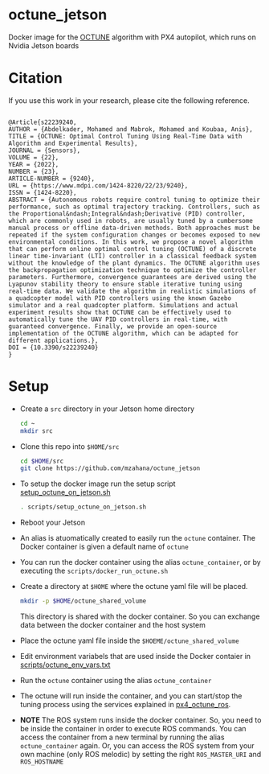 # octune_jetson
Docker image for the [OCTUNE](https://github.com/mzahana/octune) algorithm with PX4 autopilot, which runs on Nvidia Jetson boards
# Citation
If you use this work in your research, please cite the following reference.
```

@Article{s22239240,
AUTHOR = {Abdelkader, Mohamed and Mabrok, Mohamed and Koubaa, Anis},
TITLE = {OCTUNE: Optimal Control Tuning Using Real-Time Data with Algorithm and Experimental Results},
JOURNAL = {Sensors},
VOLUME = {22},
YEAR = {2022},
NUMBER = {23},
ARTICLE-NUMBER = {9240},
URL = {https://www.mdpi.com/1424-8220/22/23/9240},
ISSN = {1424-8220},
ABSTRACT = {Autonomous robots require control tuning to optimize their performance, such as optimal trajectory tracking. Controllers, such as the Proportional&ndash;Integral&ndash;Derivative (PID) controller, which are commonly used in robots, are usually tuned by a cumbersome manual process or offline data-driven methods. Both approaches must be repeated if the system configuration changes or becomes exposed to new environmental conditions. In this work, we propose a novel algorithm that can perform online optimal control tuning (OCTUNE) of a discrete linear time-invariant (LTI) controller in a classical feedback system without the knowledge of the plant dynamics. The OCTUNE algorithm uses the backpropagation optimization technique to optimize the controller parameters. Furthermore, convergence guarantees are derived using the Lyapunov stability theory to ensure stable iterative tuning using real-time data. We validate the algorithm in realistic simulations of a quadcopter model with PID controllers using the known Gazebo simulator and a real quadcopter platform. Simulations and actual experiment results show that OCTUNE can be effectively used to automatically tune the UAV PID controllers in real-time, with guaranteed convergence. Finally, we provide an open-source implementation of the OCTUNE algorithm, which can be adapted for different applications.},
DOI = {10.3390/s22239240}
}
```

# Setup
* Create a `src` directory in your Jetson home directory
  ```bash
  cd ~
  mkdir src
  ```
* Clone this repo into `$HOME/src`
  ```bash
  cd $HOME/src
  git clone https://github.com/mzahana/octune_jetson
  ```

* To setup the docker image run the setup script [setup_octune_on_jetson.sh](https://github.com/mzahana/octune_jetson/blob/main/scripts/setup_octune_on_jetson.sh)
  ```bash
  . scripts/setup_octune_on_jetson.sh
  ```
* Reboot your Jetson
* An alias is atuomatically created to easily run the `octune` container. The Docker container is given a default name of `octune`
* You can run the docker container using the alias `octune_container`, or by executing the `scripts/docker_run_octune.sh`
* Create a directory at `$HOME` where the octune yaml file will be placed.
  ```bash
  mkdir -p $HOME/octune_shared_volume
  ```
  This directory is shared with the docker container. So you can exchange data between the docker container and the host system
 * Place the octune yaml file inside the `$HOEME/octune_shared_volume`
* Edit environment variabels that are used inside the Docker contaier in [scripts/octune_env_vars.txt](https://github.com/mzahana/octune_jetson/blob/main/scripts/octune_env_vars.txt)
* Run the `octune` container using the alias `octune_container`
* The octune will run inside the container, and you can start/stop the tuning process using the services explained in [px4_octune_ros](https://github.com/mzahana/px4_octune_ros#test).
* **NOTE** The ROS system runs inside the docker container. So, you need to be inside the container in order to execute ROS commands. You can access the container from a new terminal by running the alias `octune_container` again. Or, you can access the ROS system from your own machine (only ROS melodic) by setting the right `ROS_MASTER_URI` and `ROS_HOSTNAME`
